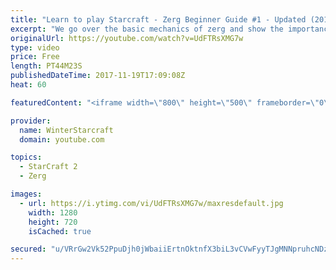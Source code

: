 ```yaml
---
title: "Learn to play Starcraft - Zerg Beginner Guide #1 - Updated (2017)"
excerpt: "We go over the basic mechanics of zerg and show the importance of understanding at least some of what your opponent is doing.  This guide is meant for players with an understanding of the objectives of starcraft but without any strong direction or gameplan, especially for each specific race! -- Watch"
originalUrl: https://youtube.com/watch?v=UdFTRsXMG7w
type: video
price: Free
length: PT44M23S
publishedDateTime: 2017-11-19T17:09:08Z
heat: 60

featuredContent: "<iframe width=\"800\" height=\"500\" frameborder=\"0\" src=\"https://www.youtube.com/embed/UdFTRsXMG7w\" allow=\"accelerometer; autoplay; encrypted-media; gyroscope; picture-in-picture\" allowfullscreen></iframe>"

provider:
  name: WinterStarcraft
  domain: youtube.com

topics:
  - StarCraft 2
  - Zerg

images:
  - url: https://i.ytimg.com/vi/UdFTRsXMG7w/maxresdefault.jpg
    width: 1280
    height: 720
    isCached: true

secured: "u/VRrGw2Vk52PpuDjh0jWbaiiErtnOktnfX3biL3vCVwFyyTJgMNNpruhcNDzFEELt6z1EJA8s3CIIUYriJpC6LBiogicxJ0TBkXixTKNsrO0fbB5FG7OtVQyZx2wuEYkNkfu2LwOF6U0q9rj+GALi26Pve2m9j3CU2wpwHDs5tr/1rfBUhkxWIVFfiGel1qNI6cv2ZHJqYKp6/zABR/zx7r+LV9N0RZ06dS9FDpQ2DTUoMHoeJyKudZkjhfaEDpAPPL5Aj+5kidJJWSBX28nTrDUxdeEvQQydp2wCHeuYIOkuCS2asK1+Q85dNofCkIhkVeCiwkqwYEP1slaOYTZOQeLaoC0T2QKWz/05krrl3oJMjCFSLxDeAmW+drI5lgXrJW+8A/7l5pK80/otM9S7qNJLGdA3NirdfjusXnul/+m5b3yAN3XHcDyq+1s+CZ;qtsRfEu/nYf9lyUgzt7FwQ=="
---
```


